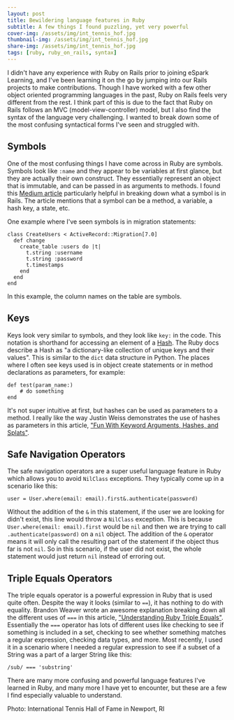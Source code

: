 ```yaml
---
layout: post
title: Bewildering language features in Ruby
subtitle: A few things I found puzzling, yet very powerful
cover-img: /assets/img/int_tennis_hof.jpg
thumbnail-img: /assets/img/int_tennis_hof.jpg
share-img: /assets/img/int_tennis_hof.jpg
tags: [ruby, ruby_on_rails, syntax]
---
```


I didn't have any experience with Ruby on Rails prior to joining eSpark Learning, and I've been learning it on the go by jumping into our Rails projects to make contributions. Though I have worked with a few other object oriented programming languages in the past, Ruby on Rails feels very different from the rest. I think part of this is due to the fact that Ruby on Rails follows an MVC (model-view-controller) model, but I also find the syntax of the language very challenging. I wanted to break down some of the most confusing syntactical forms I've seen and struggled with.

## Symbols
One of the most confusing things I have come across in Ruby are symbols. Symbols look like `:name` and they appear to be variables at first glance, but they are actually their own construct. They essentially represent an object that is immutable, and can be passed in as arguments to methods. I found this [Medium article](https://medium.com/rubycademy/symbol-in-ruby-daca5abd4ab2) particularly helpful in breaking down what a symbol is in Rails. The article mentions that a symbol can be a method, a variable, a hash key, a state, etc.

One example where I've seen symbols is in migration statements:
```
class CreateUsers < ActiveRecord::Migration[7.0]
  def change
    create_table :users do |t|
      t.string :username
      t.string :password
      t.timestamps
    end
  end
end
```

In this example, the column names on the table are symbols.

## Keys
Keys look very similar to symbols, and they look like `key:` in the code. This notation is shorthand for accessing an element of a [Hash](https://ruby-doc.org/core-2.2.0/Hash.html). The Ruby docs describe a Hash as "a dictionary-like collection of unique keys and their values". This is similar to the `dict` data structure in Python. The places where I often see keys used is in object create statements or in method declarations as parameters, for example:
```
def test(param_name:)
    # do something
end
```

It's not super intuitive at first, but hashes can be used as parameters to a method. I really like the way Justin Weiss demonstrates the use of hashes as parameters in this article, ["Fun With Keyword Arguments, Hashes, and Splats"](https://www.justinweiss.com/articles/fun-with-keyword-arguments/).

## Safe Navigation Operators
The safe navigation operators are a super useful language feature in Ruby which allows you to avoid `NilClass` exceptions. They typically come up in a scenario like this:
```
user = User.where(email: email).first&.authenticate(password)
```

Without the addition of the `&` in this statement, if the user we are looking for didn't exist, this line would throw a `NilClass` exception. This is because `User.where(email: email).first` would be `nil` and then we are trying to call `.authenticate(password)` on a `nil` object. The addition of the `&` operator means it will only call the resulting part of the statement if the object thus far is not `nil`. So in this scenario, if the user did not exist, the whole statement would just return `nil` instead of erroring out.

## Triple Equals Operators
The triple equals operator is a powerful expression in Ruby that is used quite often. Despite the way it looks (similar to `==`), it has nothing to do with equality. Brandon Weaver wrote an awesome explanation breaking down all the different uses of `===` in this article,  ["Understanding Ruby Triple Equals"](https://dev.to/baweaver/understanding-ruby-triple-equals-2p9c). Essentially the `===` operator has lots of different uses like checking to see if something is included in a set, checking to see whether something matches a regular expression, checking data types, and more. Most recently, I used it in a scenario where I needed a regular expression to see if a subset of a String was a part of a larger String like this:
```
/sub/ === 'substring'
```

There are many more confusing and powerful language features I've learned in Ruby, and many more I have yet to encounter, but these are a few I find especially valuable to understand.

Photo: International Tennis Hall of Fame in Newport, RI